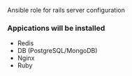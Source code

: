 Ansible role for rails server configuration

### Appications will be installed

- Redis
- DB (PostgreSQL/MongoDB)
- Nginx
- Ruby
